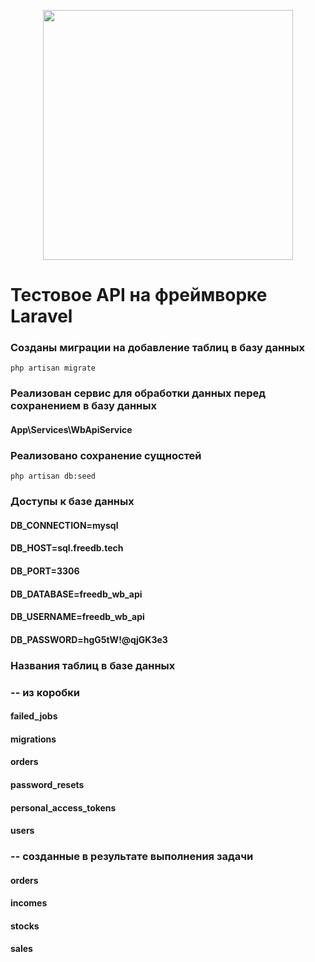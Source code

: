 <p align="center"><a href="https://laravel.com" target="_blank"><img src="https://raw.githubusercontent.com/laravel/art/master/logo-lockup/5%20SVG/2%20CMYK/1%20Full%20Color/laravel-logolockup-cmyk-red.svg" width="400"></a></p>


# Тестовое API на фреймворке Laravel

### Созданы миграции на добавление таблиц в базу данных

`php artisan migrate`

### Реализован сервис для обработки данных перед сохранением в базу данных

#### App\Services\WbApiService

### Реализовано сохранение сущностей 

`php artisan db:seed`

### Доступы к базе данных
#### DB_CONNECTION=mysql
#### DB_HOST=sql.freedb.tech
#### DB_PORT=3306
#### DB_DATABASE=freedb_wb_api
#### DB_USERNAME=freedb_wb_api
#### DB_PASSWORD=hgG5tW!@qjGK3e3


### Названия таблиц в базе данных

### -- из коробки

#### failed_jobs
#### migrations
#### orders
#### password_resets
#### personal_access_tokens
#### users

### -- созданные в результате выполнения задачи

#### orders
#### incomes
#### stocks
#### sales



